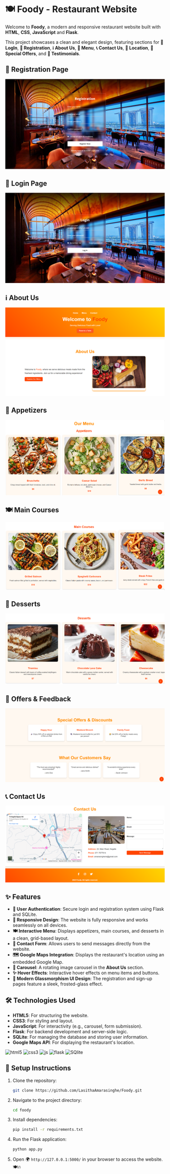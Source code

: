 # 🍽️ Foody - Restaurant Website

Welcome to **Foody**, a modern and responsive restaurant website built with **HTML**, **CSS**, **JavaScript** and **Flask**. 

This project showcases a clean and elegant design, featuring sections for **🔐 LogIn**, **📝 Registration**, **ℹ️ About Us**, **🍔 Menu**, **📞 Contact Us**, **📍 Location**, **🎉 Special Offers**, and **💬 Testimonials**.

## 📌 Registration Page
<img src="pictures/Registration Page.png">

## 🔐 Login Page
<img src="pictures/Login Page.png">

## ℹ️ About Us
<img src="pictures/About Us.png">

## 🥗 Appetizers
<img src="pictures/Appetizers.png">

## 🍽️ Main Courses
<img src="pictures/Main Courses.png">

## 🍰 Desserts
<img src="pictures/Desserts.png">

## 🎁 Offers & Feedback
<img src="pictures/Offers & Feedback.png">

## 📞 Contact Us
<img src="pictures/Contact Us.png">

## ✨ Features

- **🔐 User Authentication**: Secure login and registration system using Flask and SQLite.
- **📱 Responsive Design**: The website is fully responsive and works seamlessly on all devices.
- **🍽️ Interactive Menu**: Displays appetizers, main courses, and desserts in a clean, grid-based layout.
- **📩 Contact Form**: Allows users to send messages directly from the website.
- **🗺️ Google Maps Integration**: Displays the restaurant's location using an embedded Google Map.
- **🎠 Carousel**: A rotating image carousel in the **About Us** section.
- **✨ Hover Effects**: Interactive hover effects on menu items and buttons.
- **💎 Modern Glassmorphism UI Design**: The registration and sign-up pages feature a sleek, frosted-glass effect.

## 🛠️ Technologies Used

- **HTML5**: For structuring the website.
- **CSS3**: For styling and layout.
- **JavaScript**: For interactivity (e.g., carousel, form submission).
- **Flask**: For backend development and server-side logic.
- **SQLite**: For managing the database and storing user information.
- **Google Maps API**: For displaying the restaurant's location.

![html5](https://img.shields.io/badge/HTML5-E34F26?style=for-the-badge&logo=html5&logoColor=white)
![css3](https://img.shields.io/badge/CSS3-1572B6?style=for-the-badge&logo=css3&logoColor=white)
![js](https://img.shields.io/badge/JavaScript-323330?style=for-the-badge&logo=javascript&logoColor=F7DF1E)
![flask](https://img.shields.io/badge/Flask-000000?style=for-the-badge&logo=flask&logoColor=white)
![SQlite](https://img.shields.io/badge/Sqlite-003B57?style=for-the-badge&logo=sqlite&logoColor=white)

## 🚀 Setup Instructions

1. Clone the repository:
   ```sh
   git clone https://github.com/LasithaAmarasinghe/Foody.git
   ```
2. Navigate to the project directory:
   ```sh
   cd foody
   ```
3. Install dependencies:
   ```sh
   pip install -r requirements.txt
   ```
4. Run the Flask application:
   ```sh
   python app.py
   ```
5. Open 🌍 `http://127.0.0.1:5000/` in your browser to access the website. 🍽️🔥
